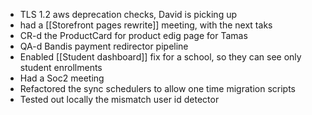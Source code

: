 - TLS 1.2 aws deprecation checks, David is picking up
- had a [[Storefront pages rewrite]] meeting, with the next taks
- CR-d the ProductCard for product edig page for Tamas
- QA-d Bandis payment redirector pipeline
- Enabled [[Student dashboard]] fix for a school, so they can see only student enrollments
- Had a Soc2 meeting
- Refactored the sync schedulers to allow one time migration scripts
- Tested out locally the mismatch user id detector